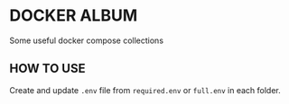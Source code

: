 # DOCKER ALBUM

Some useful docker compose collections

## HOW TO USE

Create and update `.env` file from `required.env` or `full.env` in each folder.
